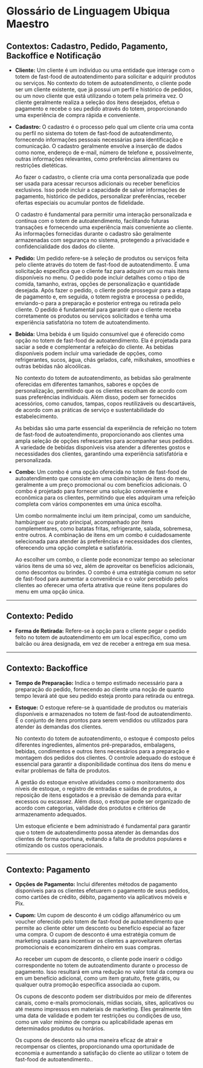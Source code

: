 # Glossário de Linguagem Ubiqua Maestro

## Contextos: Cadastro, Pedido, Pagamento, Backoffice e Notificação

- **Cliente:** Um cliente é um indivíduo ou uma entidade que interage com o totem de fast-food de autoatendimento para solicitar e adquirir produtos ou serviços. No contexto do totem de autoatendimento, o cliente pode ser um cliente existente, que já possui um perfil e histórico de pedidos, ou um novo cliente que está utilizando o totem pela primeira vez. O cliente geralmente realiza a seleção dos itens desejados, efetua o pagamento e recebe o seu pedido através do totem, proporcionando uma experiência de compra rápida e conveniente.


- **Cadastro:** O cadastro é o processo pelo qual um cliente cria uma conta ou perfil no sistema do totem de fast-food de autoatendimento, fornecendo informações pessoais necessárias para identificação e comunicação. O cadastro geralmente envolve a inserção de dados como nome, endereço de e-mail, número de telefone e, possivelmente, outras informações relevantes, como preferências alimentares ou restrições dietéticas.

    Ao fazer o cadastro, o cliente cria uma conta personalizada que pode ser usada para acessar recursos adicionais ou receber benefícios exclusivos. Isso pode incluir a capacidade de salvar informações de pagamento, histórico de pedidos, personalizar preferências, receber ofertas especiais ou acumular pontos de fidelidade.

    O cadastro é fundamental para permitir uma interação personalizada e contínua com o totem de autoatendimento, facilitando futuras transações e fornecendo uma experiência mais conveniente ao cliente. As informações fornecidas durante o cadastro são geralmente armazenadas com segurança no sistema, protegendo a privacidade e confidencialidade dos dados do cliente.


- **Pedido:** Um pedido refere-se à seleção de produtos ou serviços feita pelo cliente através do totem de fast-food de autoatendimento. É uma solicitação específica que o cliente faz para adquirir um ou mais itens disponíveis no menu. O pedido pode incluir detalhes como o tipo de comida, tamanho, extras, opções de personalização e quantidade desejada. Após fazer o pedido, o cliente pode prosseguir para a etapa de pagamento e, em seguida, o totem registra e processa o pedido, enviando-o para a preparação e posterior entrega ou retirada pelo cliente. O pedido é fundamental para garantir que o cliente receba corretamente os produtos ou serviços solicitados e tenha uma experiência satisfatória no totem de autoatendimento.


- **Bebida:** Uma bebida é um líquido consumível que é oferecido como opção no totem de fast-food de autoatendimento. Ela é projetada para saciar a sede e complementar a refeição do cliente. As bebidas disponíveis podem incluir uma variedade de opções, como refrigerantes, sucos, água, chás gelados, café, milkshakes, smoothies e outras bebidas não alcoólicas.

    No contexto do totem de autoatendimento, as bebidas são geralmente oferecidas em diferentes tamanhos, sabores e opções de personalização, permitindo que os clientes escolham de acordo com suas preferências individuais. Além disso, podem ser fornecidos acessórios, como canudos, tampas, copos reutilizáveis ou descartáveis, de acordo com as práticas de serviço e sustentabilidade do estabelecimento.

    As bebidas são uma parte essencial da experiência de refeição no totem de fast-food de autoatendimento, proporcionando aos clientes uma ampla seleção de opções refrescantes para acompanhar seus pedidos. A variedade de bebidas disponíveis visa atender a diferentes gostos e necessidades dos clientes, garantindo uma experiência satisfatória e personalizada.


- **Combo:** Um combo é uma opção oferecida no totem de fast-food de autoatendimento que consiste em uma combinação de itens do menu, geralmente a um preço promocional ou com benefícios adicionais. O combo é projetado para fornecer uma solução conveniente e econômica para os clientes, permitindo que eles adquiram uma refeição completa com vários componentes em uma única escolha.

    Um combo normalmente inclui um item principal, como um sanduíche, hambúrguer ou prato principal, acompanhado por itens complementares, como batatas fritas, refrigerante, salada, sobremesa, entre outros. A combinação de itens em um combo é cuidadosamente selecionada para atender às preferências e necessidades dos clientes, oferecendo uma opção completa e satisfatória.

    Ao escolher um combo, o cliente pode economizar tempo ao selecionar vários itens de uma só vez, além de aproveitar os benefícios adicionais, como descontos ou brindes. O combo é uma estratégia comum no setor de fast-food para aumentar a conveniência e o valor percebido pelos clientes ao oferecer uma oferta atrativa que reúne itens populares do menu em uma opção única.

---

## Contexto: Pedido

- **Forma de Retirada:** Refere-se à opção para o cliente pegar o pedido feito no totem de autoatendimento em um local específico, como um balcão ou área designada, em vez de receber a entrega em sua mesa.

---

## Contexto: Backoffice

- **Tempo de Preparação:** Indica o tempo estimado necessário para a preparação do pedido, fornecendo ao cliente uma noção de quanto tempo levará até que seu pedido esteja pronto para retirada ou entrega.


- **Estoque:** O estoque refere-se à quantidade de produtos ou materiais disponíveis e armazenados no totem de fast-food de autoatendimento. É o conjunto de itens prontos para serem vendidos ou utilizados para atender às demandas dos clientes.

    No contexto do totem de autoatendimento, o estoque é composto pelos diferentes ingredientes, alimentos pré-preparados, embalagens, bebidas, condimentos e outros itens necessários para a preparação e montagem dos pedidos dos clientes. O controle adequado do estoque é essencial para garantir a disponibilidade contínua dos itens do menu e evitar problemas de falta de produtos.

    A gestão do estoque envolve atividades como o monitoramento dos níveis de estoque, o registro de entradas e saídas de produtos, a reposição de itens esgotados e a previsão de demanda para evitar excessos ou escassez. Além disso, o estoque pode ser organizado de acordo com categorias, validade dos produtos e critérios de armazenamento adequados.

    Um estoque eficiente e bem administrado é fundamental para garantir que o totem de autoatendimento possa atender às demandas dos clientes de forma oportuna, evitando a falta de produtos populares e otimizando os custos operacionais.

---

## Contexto: Pagamento

- **Opções de Pagamento:**  Inclui diferentes métodos de pagamento disponíveis para os clientes efetuarem o pagamento de seus pedidos, como cartões de crédito, débito, pagamento via aplicativos móveis e Pix.


- **Cupom:** Um cupom de desconto é um código alfanumérico ou um voucher oferecido pelo totem de fast-food de autoatendimento que permite ao cliente obter um desconto ou benefício especial ao fazer uma compra. O cupom de desconto é uma estratégia comum de marketing usada para incentivar os clientes a aproveitarem ofertas promocionais e economizarem dinheiro em suas compras.

    Ao receber um cupom de desconto, o cliente pode inserir o código correspondente no totem de autoatendimento durante o processo de pagamento. Isso resultará em uma redução no valor total da compra ou em um benefício adicional, como um item gratuito, frete grátis, ou qualquer outra promoção específica associada ao cupom.

    Os cupons de desconto podem ser distribuídos por meio de diferentes canais, como e-mails promocionais, mídias sociais, sites, aplicativos ou até mesmo impressos em materiais de marketing. Eles geralmente têm uma data de validade e podem ter restrições ou condições de uso, como um valor mínimo de compra ou aplicabilidade apenas em determinados produtos ou horários.

    Os cupons de desconto são uma maneira eficaz de atrair e recompensar os clientes, proporcionando uma oportunidade de economia e aumentando a satisfação do cliente ao utilizar o totem de fast-food de autoatendimento..